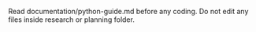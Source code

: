 Read documentation/python-guide.md before any coding.
Do not edit any files inside research or planning folder.
